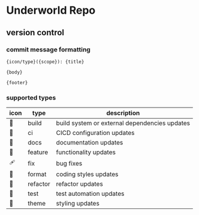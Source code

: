 # Underworld Repo

## version control

### commit message formatting
```
{icon/type}({scope}): {title}

{body}

{footer}
```

### supported types
|icon|type|description|
|---|---|---|
|👷|build|build system or external dependencies updates|
|🔁|ci|CICD configuration updates|
|📝|docs|documentation updates|
|🗻|feature|functionality updates|
|🩹|fix|bug fixes|
|🧱|format|coding styles updates|
|🧹|refactor|refactor updates|
|🧪|test|test automation updates|
|🎨|theme|styling updates|
